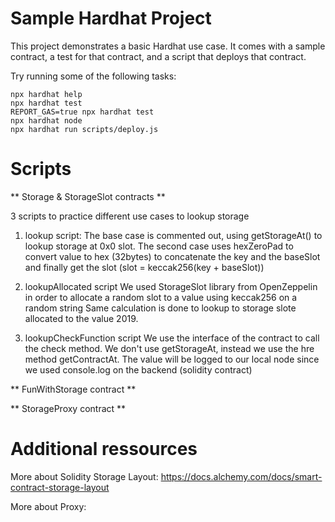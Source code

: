 # Sample Hardhat Project

This project demonstrates a basic Hardhat use case. It comes with a sample contract, a test for that contract, and a script that deploys that contract.

Try running some of the following tasks:

```shell
npx hardhat help
npx hardhat test
REPORT_GAS=true npx hardhat test
npx hardhat node
npx hardhat run scripts/deploy.js
```

# Scripts

** Storage & StorageSlot contracts **

3 scripts to practice different use cases to lookup storage

1. lookup script:
   The base case is commented out, using getStorageAt() to lookup storage at 0x0 slot.
   The second case uses hexZeroPad to convert value to hex (32bytes) to concatenate the key and the baseSlot and finally get the slot (slot = keccak256(key + baseSlot))

2. lookupAllocated script
   We used StorageSlot library from OpenZeppelin in order to allocate a random slot to a value using keccak256 on a random string
   Same calculation is done to lookup to storage slote allocated to the value 2019.

3. lookupCheckFunction script
   We use the interface of the contract to call the check method. We don't use getStorageAt, instead we use the hre method getContractAt.
   The value will be logged to our local node since we used console.log on the backend (solidity contract)

** FunWithStorage contract **

** StorageProxy contract **

# Additional ressources

More about Solidity Storage Layout:
https://docs.alchemy.com/docs/smart-contract-storage-layout

More about Proxy:
